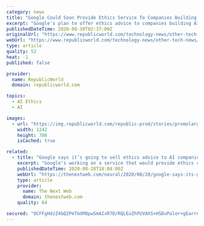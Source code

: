 ```yaml
---
category: news
title: "Google Could Soon Provide Ethics Service To Companies Building AI Solutions"
excerpt: "Google's plan to offer ethics advice to companies building AI solutions is being mocked even before it could be officially launched and there is a reason for it"
publishedDateTime: 2020-08-30T02:37:00Z
originalUrl: "https://www.republicworld.com/technology-news/other-tech-news/google-could-soon-provide-ethics-service-to-companies-building-ai-solu.html"
webUrl: "https://www.republicworld.com/technology-news/other-tech-news/google-could-soon-provide-ethics-service-to-companies-building-ai-solu.html"
type: article
quality: 52
heat: -1
published: false

provider:
  name: RepublicWorld
  domain: republicworld.com

topics:
  - AI Ethics
  - AI

images:
  - url: "https://img.republicworld.com/republic-prod/stories/promolarge/xxhdpi/m0jvzgayu1xupocx_1598754032.jpeg?tr=f-jpeg"
    width: 1242
    height: 708
    isCached: true

related:
  - title: "Google says it’s going to sell ethics advice to AI companies"
    excerpt: "Google‘s working on a service that would provide ethics consulting for companies building AI solutions. According to a report from Wired, the company is considering launching this ethics consultancy service by the end of the year."
    publishedDateTime: 2020-08-28T18:04:00Z
    webUrl: "https://thenextweb.com/neural/2020/08/28/google-says-its-going-to-sell-ethics-advice-to-ai-companies/"
    type: article
    provider:
      name: The Next Web
      domain: thenextweb.com
    quality: 64

secured: "OCFFgHdzZ4bQZPmTmXM8pwSmAIxR7D/RQLEoZhPUVAXS+HSDuPalor+gEarrnVwGe7mfYUvFuGENt3BcEWLg+fmT1Kga2mj4dLun4MCeuMr5PulU6FRdgIrO4QdmVmevVs1Q5twKke+2+zWZi3kiYs7KrAWRlOs5AbKIleJxdGg34XNrYO++Ym8WxxNpSu9Gpwc5G0Iz5XFNiGuimfVGKslZ1tfax8hoMRk/tTvmzQFuAHjlZ92jhIO5Vugz57F9cgxJ/gER/7KnAJZIVvffbiuJj2hbM7f7Q+ntQ5WvnJxhysjkyRySQOnBZJNMyoTaCbdvGqCTCsm3xoVdrCsVWjMNgbjRUdlC/UPsP8K4P4E=;+PIv+vA8Iy8ulcd3xz2GYg=="
---
```


